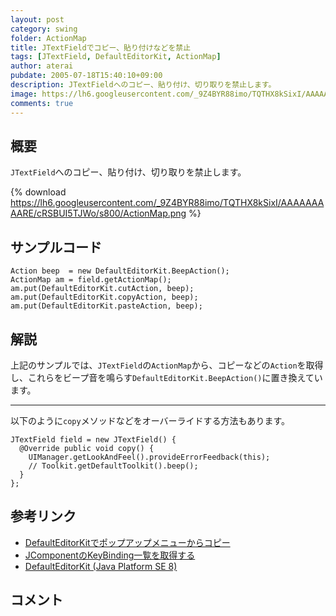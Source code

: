 ```yaml
---
layout: post
category: swing
folder: ActionMap
title: JTextFieldでコピー、貼り付けなどを禁止
tags: [JTextField, DefaultEditorKit, ActionMap]
author: aterai
pubdate: 2005-07-18T15:40:10+09:00
description: JTextFieldへのコピー、貼り付け、切り取りを禁止します。
image: https://lh6.googleusercontent.com/_9Z4BYR88imo/TQTHX8kSixI/AAAAAAAAARE/cRSBUI5TJWo/s800/ActionMap.png
comments: true
---
```

## 概要
`JTextField`へのコピー、貼り付け、切り取りを禁止します。

{% download https://lh6.googleusercontent.com/_9Z4BYR88imo/TQTHX8kSixI/AAAAAAAAARE/cRSBUI5TJWo/s800/ActionMap.png %}

## サンプルコード
<pre class="prettyprint"><code>Action beep  = new DefaultEditorKit.BeepAction();
ActionMap am = field.getActionMap();
am.put(DefaultEditorKit.cutAction, beep);
am.put(DefaultEditorKit.copyAction, beep);
am.put(DefaultEditorKit.pasteAction, beep);
</code></pre>

## 解説
上記のサンプルでは、`JTextField`の`ActionMap`から、コピーなどの`Action`を取得し、これらをビープ音を鳴らす`DefaultEditorKit.BeepAction()`に置き換えています。

- - - -
以下のように`copy`メソッドなどをオーバーライドする方法もあります。

<pre class="prettyprint"><code>JTextField field = new JTextField() {
  @Override public void copy() {
    UIManager.getLookAndFeel().provideErrorFeedback(this);
    // Toolkit.getDefaultToolkit().beep();
  }
};
</code></pre>

## 参考リンク
- [DefaultEditorKitでポップアップメニューからコピー](https://ateraimemo.com/Swing/DefaultEditorKit.html)
- [JComponentのKeyBinding一覧を取得する](https://ateraimemo.com/Swing/KeyBinding.html)
- [DefaultEditorKit (Java Platform SE 8)](https://docs.oracle.com/javase/jp/8/docs/api/javax/swing/text/DefaultEditorKit.html)

<!-- dummy comment line for breaking list -->

## コメント
